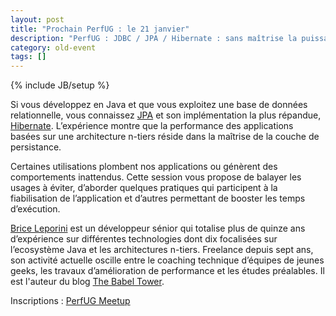 ```yaml
---
layout: post
title: "Prochain PerfUG : le 21 janvier"
description: "PerfUG : JDBC / JPA / Hibernate : sans maîtrise la puissance n’est rien"
category: old-event
tags: []
---
```

{% include JB/setup %}

Si vous développez en Java et que vous exploitez une base de données relationnelle, vous connaissez [JPA](http://fr.wikipedia.org/wiki/Java_Persistence_API) et son implémentation la plus répandue, [Hibernate](http://hibernate.org/). L’expérience montre que la performance des applications basées sur une architecture n-tiers réside dans la maîtrise de la couche de persistance.
<!-- more -->
Certaines utilisations plombent nos applications ou génèrent des comportements inattendus. Cette session vous propose de balayer les usages à éviter, d’aborder quelques pratiques qui participent à la fiabilisation de l’application et d’autres permettant de booster les temps d’exécution.


[Brice Leporini](https://twitter.com/blep) est un développeur sénior qui totalise plus de quinze ans d’expérience sur différentes technologies dont dix focalisées sur l’ecosystème Java et les architectures n-tiers. Freelance depuis sept ans, son activité actuelle oscille entre le coaching technique d’équipes de jeunes geeks, les travaux d’amélioration de performance et les études préalables. Il est l'auteur du blog [The Babel Tower](http://the-babel-tower.github.io/).

Inscriptions : [PerfUG Meetup](http://www.meetup.com/PerfUG/events/219253977/)


 


